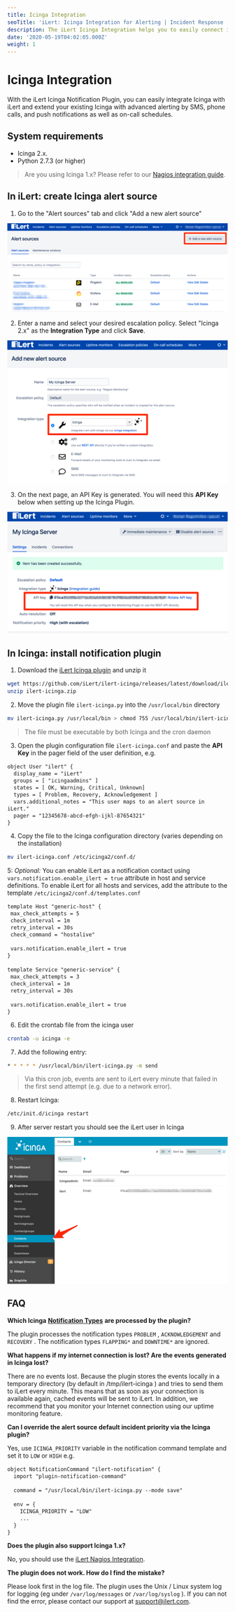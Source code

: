 ```yaml
---
title: Icinga Integration
seoTitle: 'iLert: Icinga Integration for Alerting | Incident Response | Uptime'
description: The iLert Icinga Integration helps you to easily connect iLert with Icinga.
date: '2020-05-19T04:02:05.000Z'
weight: 1
---
```


# Icinga Integration

With the iLert Icinga Notification Plugin, you can easily integrate Icinga with iLert and extend your existing Icinga with advanced alerting by SMS, phone calls, and push notifications as well as on-call schedules.

## System requirements <a id="requirements"></a>

* Icinga 2.x.
* Python 2.7.3 \(or higher\)

> Are you using Icinga 1.x? Please refer to our [Nagios integration guide](nagios.md).

## In iLert: create Icinga alert source <a id="create-alarm-source"></a>

1. Go to the "Alert sources" tab and click "Add a new alert source"

![](../.gitbook/assets/ici1.png)

 2. Enter a name and select your desired escalation policy. Select "Icinga 2.x" as the **Integration Type** and click **Save**.

![](../.gitbook/assets/ici2.png)

 3. On the next page, an API Key is generated. You will need this **API Key** below when setting up the Icinga Plugin.

![](../.gitbook/assets/ici3.png)

## In Icinga: install notification plugin <a id="in-icinga"></a>

1. Download the [iLert Icinga plugin](https://github.com/iLert/ilert-icinga) and unzip it

```bash
wget https://github.com/iLert/ilert-icinga/releases/latest/download/ilert-icinga.zip
unzip ilert-icinga.zip
```

2. Move the plugin file `ilert-icinga.py` into the `/usr/local/bin` directory 

```bash
mv ilert-icinga.py /usr/local/bin > chmod 755 /usr/local/bin/ilert-icinga.py
```

> The file must be executable by both Icinga and the cron daemon

3. Open the plugin configuration file `ilert-icinga.conf` and paste the **API Key** in the pager field of the user definition, e.g.

```text
object User "ilert" {
  display_name = "iLert"
  groups = [ "icingaadmins" ]
  states = [ OK, Warning, Critical, Unknown]
  types = [ Problem, Recovery, Acknowledgement ]
  vars.additional_notes = "This user maps to an alert source in iLert."
  pager = "12345678-abcd-efgh-ijkl-87654321"
}
```

4. Copy the file to the Icinga configuration directory \(varies depending on the installation\)

```bash
mv ilert-icinga.conf /etc/icinga2/conf.d/
```

5: _Optional:_ You can enable iLert as a notification contact using `vars.notification.enable_ilert = true` attribute in host and service definitions. To enable iLert for all hosts and services, add the attribute to the template `/etc/icinga2/conf.d/templates.conf`

```text
template Host "generic-host" {
 max_check_attempts = 5
 check_interval = 1m
 retry_interval = 30s 
 check_command = "hostalive"  

 vars.notification.enable_ilert = true
} 

template Service "generic-service" {
 max_check_attempts = 3
 check_interval = 1m
 retry_interval = 30s  

 vars.notification.enable_ilert = true 
}
```

6. Edit the crontab file from the icinga user

```bash
crontab -u icinga -e
```

7. Add the following entry:

```bash
* * * * * /usr/local/bin/ilert-icinga.py -m send
```

> Via this cron job, events are sent to iLert every minute that failed in the first send attempt \(e.g. due to a network error\).

8. Restart Icinga:

```bash
/etc/init.d/icinga restart
```

9. After server restart you should see the iLert user in Icinga

![](../.gitbook/assets/ici4.png)

## FAQ <a id="faq"></a>

**Which Icinga** [**Notification Types**](https://icinga.com/docs/icinga2/latest/doc/09-object-types/#notification) **are processed by the plugin?**

The plugin processes the notification types `PROBLEM` , `ACKNOWLEDGEMENT` and `RECOVERY` . The notification types `FLAPPING*` and `DOWNTIME*` are ignored.

**What happens if my internet connection is lost? Are the events generated in Icinga lost?**

There are no events lost. Because the plugin stores the events locally in a temporary directory \(by default in /tmp/ilert-icinga \) and tries to send them to iLert every minute. This means that as soon as your connection is available again, cached events will be sent to iLert. In addition, we recommend that you monitor your Internet connection using our uptime monitoring feature.

**Can I override the alert source default incident priority via the Icinga plugin?**

Yes, use `ICINGA_PRIORITY` variable in the notification command template and set it to `LOW` or `HIGH` e.g.

```text
object NotificationCommand "ilert-notification" {
  import "plugin-notification-command"

  command = "/usr/local/bin/ilert-icinga.py --mode save"

  env = {
    ICINGA_PRIORITY = "LOW"
    ...
  }
}
```

**Does the plugin also support Icinga 1.x?**

No, you should use the [iLert Nagios Integration](nagios.md).

**The plugin does not work. How do I find the mistake?**

Please look first in the log file. The plugin uses the Unix / Linux system log for logging \(eg under `/var/log/messages` or `/var/log/syslog` \). If you can not find the error, please contact our support at [support@ilert.com](mailto:support@ilert.com).

